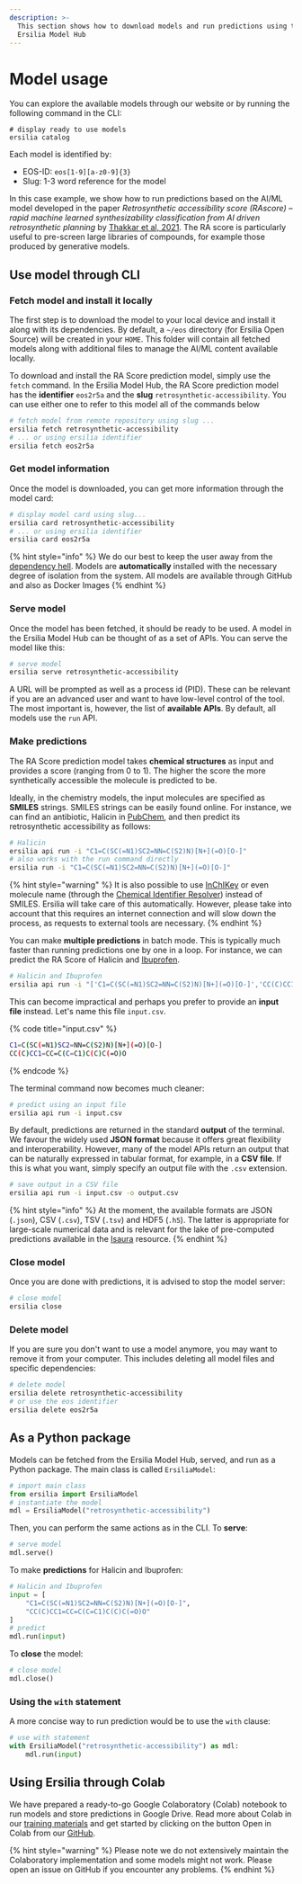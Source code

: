 ```yaml
---
description: >-
  This section shows how to download models and run predictions using the
  Ersilia Model Hub
---
```


# Model usage

You can explore the available models through our website or by running the following command in the CLI:

```
# display ready to use models
ersilia catalog
```

Each model is identified by:

* EOS-ID: `eos[1-9][a-z0-9]{3}`
* Slug: 1-3 word reference for the model

In this case example, we show how to run predictions based on the AI/ML model developed in the paper _Retrosynthetic accessibility score (RAscore) – rapid machine learned synthesizability classification from AI driven retrosynthetic planning_ by [Thakkar et al, 2021](http://dx.doi.org/10.1039/D0SC05401A). The RA score is particularly useful to pre-screen large libraries of compounds, for example those produced by generative models.

## Use model through CLI

### Fetch model and install it locally

The first step is to download the model to your local device and install it along with its dependencies. By default, a `~/eos` directory (for Ersilia Open Source) will be created in your `HOME`. This folder will contain all fetched models along with additional files to manage the AI/ML content available locally.

To download and install the RA Score prediction model, simply use the `fetch` command. In the Ersilia Model Hub, the RA Score prediction model has the **identifier** `eos2r5a`  and the **slug** `retrosynthetic-accessibility`. You can use either one to refer to this model all of the commands below

```bash
# fetch model from remote repository using slug ...
ersilia fetch retrosynthetic-accessibility
# ... or using ersilia identifier
ersilia fetch eos2r5a
```

### Get model information

Once the model is downloaded, you can get more information through the model card:

```bash
# display model card using slug...
ersilia card retrosynthetic-accessibility
# ... or using ersilia identifier
ersilia card eos2r5a
```

{% hint style="info" %}
We do our best to keep the user away from the [dependency hell](https://en.wikipedia.org/wiki/Dependency\_hell). Models are **automatically** installed with the necessary degree of isolation from the system. All models are available through GitHub and also as Docker Images
{% endhint %}

### Serve model

Once the model has been fetched, it should be ready to be used. A model in the Ersilia Model Hub can be thought of as a set of APIs. You can serve the model like this:

```bash
# serve model
ersilia serve retrosynthetic-accessibility
```

A URL will be prompted as well as a process id (PID). These can be relevant if you are an advanced user and want to have low-level control of the tool. The most important is, however, the list of **available APIs**. By default, all models use the `run` API.

### Make predictions

The RA Score prediction model takes **chemical structures** as input and provides a score (ranging from 0 to 1). The higher the score the more synthetically accessible the molecule is predicted to be.

Ideally, in the chemistry models, the input molecules are specified as **SMILES** strings. SMILES strings can be easily found online. For instance, we can find an antibiotic, Halicin in [PubChem](https://pubchem.ncbi.nlm.nih.gov/compound/Halicin#section=Canonical-SMILES), and then predict its retrosynthetic accessibility as follows:

```bash
# Halicin
ersilia api run -i "C1=C(SC(=N1)SC2=NN=C(S2)N)[N+](=O)[O-]"
# also works with the run command directly
ersilia run -i "C1=C(SC(=N1)SC2=NN=C(S2)N)[N+](=O)[O-]"
```

{% hint style="warning" %}
It is also possible to use [InChIKey](https://pubchem.ncbi.nlm.nih.gov/compound/Halicin#section=InChI-Key) or even molecule name (through the [Chemical Identifier Resolver](https://cactus.nci.nih.gov/chemical/structure)) instead of SMILES. Ersilia will take care of this automatically. However, please take into account that this requires an internet connection and will slow down the process, as requests to external tools are necessary.
{% endhint %}

You can make **multiple predictions** in batch mode. This is typically much faster than running predictions one by one in a loop. For instance, we can predict the RA Score of Halicin and [Ibuprofen](https://pubchem.ncbi.nlm.nih.gov/compound/Ibuprofen#section=Canonical-SMILES).

```bash
# Halicin and Ibuprofen
ersilia api run -i "['C1=C(SC(=N1)SC2=NN=C(S2)N)[N+](=O)[O-]','CC(C)CC1=CC=C(C=C1)C(C)C(=O)O']"
```

This can become impractical and perhaps you prefer to provide an **input file** instead. Let's name this file `input.csv`.

{% code title="input.csv" %}
```bash
C1=C(SC(=N1)SC2=NN=C(S2)N)[N+](=O)[O-]
CC(C)CC1=CC=C(C=C1)C(C)C(=O)O
```
{% endcode %}

The terminal command now becomes much cleaner:

```bash
# predict using an input file
ersilia api run -i input.csv
```

By default, predictions are returned in the standard **output** of the terminal. We favour the widely used **JSON format** because it offers great flexibility and interoperability. However, many of the model APIs return an output that can be naturally expressed in tabular format, for example, in a **CSV file**. If this is what you want, simply specify an output file with the `.csv` extension.

```bash
# save output in a CSV file
ersilia api run -i input.csv -o output.csv
```

{% hint style="info" %}
At the moment, the available formats are JSON (`.json`), CSV (`.csv`), TSV (`.tsv`) and HDF5 (`.h5`). The latter is appropriate for large-scale numerical data and is relevant for the lake of pre-computed predictions available in the [Isaura](https://github.com/ersilia-os/isaura) resource.
{% endhint %}

### Close model

Once you are done with predictions, it is advised to stop the model server:

```bash
# close model
ersilia close
```

### Delete model

If you are sure you don't want to use a model anymore, you may want to remove it from your computer. This includes deleting all model files and specific dependencies:

```bash
# delete model
ersilia delete retrosynthetic-accessibility
# or use the eos identifier
ersilia delete eos2r5a
```

## As a Python package

Models can be fetched from the Ersilia Model Hub, served, and run as a Python package. The main class is called `ErsiliaModel`:

```python
# import main class
from ersilia import ErsiliaModel
# instantiate the model
mdl = ErsiliaModel("retrosynthetic-accessibility")
```

Then, you can perform the same actions as in the CLI. To **serve**:

```python
# serve model
mdl.serve()
```

To make **predictions** for Halicin and Ibuprofen:

```python
# Halicin and Ibuprofen
input = [
    "C1=C(SC(=N1)SC2=NN=C(S2)N)[N+](=O)[O-]",
    "CC(C)CC1=CC=C(C=C1)C(C)C(=O)O"
]
# predict
mdl.run(input)
```

To **close** the model:

```python
# close model
mdl.close()
```

### Using the `with` statement

A more concise way to run prediction would be to use the `with` clause:

```python
# use with statement
with ErsiliaModel("retrosynthetic-accessibility") as mdl:
    mdl.run(input)
```

## Using Ersilia through Colab

We have prepared a ready-to-go Google Colaboratory (Colab) notebook to run models and store predictions in Google Drive. Read more about Colab in our [training materials](../training-materials/google-colaboratory.md) and get started by clicking on the button Open in Colab from our [GitHub](https://github.com/ersilia-os/ersilia/blob/master/notebooks/ersilia-on-colab.ipynb).

{% hint style="warning" %}
Please note we do not extensively maintain the Colaboratory implementation and some models might not work. Please open an issue on GitHub if you encounter any problems.
{% endhint %}
